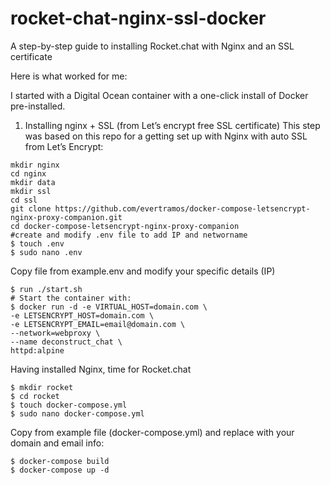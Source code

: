 # rocket-chat-nginx-ssl-docker
A step-by-step guide to installing Rocket.chat with Nginx and an SSL certificate

Here is what worked for me:

I started with a Digital Ocean container with a one-click install of Docker pre-installed.

1. Installing nginx + SSL (from Let’s encrypt free SSL certificate)
This step was based on this repo for a getting set up with Nginx with auto SSL from Let’s Encrypt:

```
mkdir nginx
cd nginx
mkdir data 
mkdir ssl
cd ssl
git clone https://github.com/evertramos/docker-compose-letsencrypt-nginx-proxy-companion.git
cd docker-compose-letsencrypt-nginx-proxy-companion
#create and modify .env file to add IP and networname
$ touch .env
$ sudo nano .env
```

Copy file from example.env and modify your specific details (IP)

```
$ run ./start.sh 
# Start the container with:
$ docker run -d -e VIRTUAL_HOST=domain.com \
-e LETSENCRYPT_HOST=domain.com \
-e LETSENCRYPT_EMAIL=email@domain.com \
--network=webproxy \
--name deconstruct_chat \
httpd:alpine
```

Having installed Nginx, time for Rocket.chat

```
$ mkdir rocket
$ cd rocket
$ touch docker-compose.yml
$ sudo nano docker-compose.yml
```

Copy from example file (docker-compose.yml) and replace with your domain and email info:

```
$ docker-compose build
$ docker-compose up -d
```

